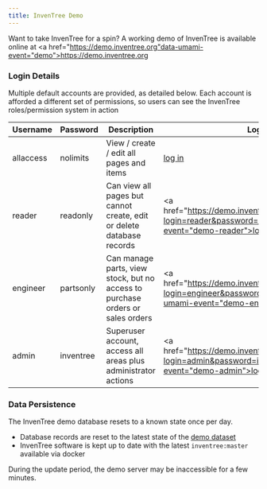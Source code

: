 ```yaml
---
title: InvenTree Demo
---
```


Want to take InvenTree for a spin? A working demo of InvenTree is available online at <a href="https://demo.inventree.org"data-umami-event="demo">https://demo.inventree.org</a>

### Login Details

Multiple default accounts are provided, as detailed below. Each account is afforded a different set of permissions, so users can see the InvenTree roles/permission system in action

| Username | Password | Description | Login |
| --- | --- | --- | --- |
| allaccess | nolimits | View / create / edit all pages and items | <a href="https://demo.inventree.org/accounts/login/?login=allaccess&password=nolimits" data-umami-event="demo-allaccess">log in</a> |
| reader | readonly | Can view all pages but cannot create, edit or delete database records | <a href="https://demo.inventree.org/accounts/login/?login=reader&password=readonly"data-umami-event="demo-reader">log in</a> |
| engineer | partsonly | Can manage parts, view stock, but no access to purchase orders or sales orders | <a href="https://demo.inventree.org/accounts/login/?login=engineer&password=partsonly"data-umami-event="demo-engineer">log in</a> |
| admin | inventree | Superuser account, access all areas plus administrator actions | <a href="https://demo.inventree.org/accounts/login/?login=admin&password=inventree"data-umami-event="demo-admin">log in</a> |

### Data Persistence

The InvenTree demo database resets to a known state once per day.

- Database records are reset to the latest state of the [demo dataset](https://github.com/inventree/demo-dataset)
- InvenTree software is kept up to date with the latest `inventree:master` available via docker

<div markdown="span" class="alert alert-info" role="alert">
During the update period, the demo server may be inaccessible for a few minutes.
</div>    